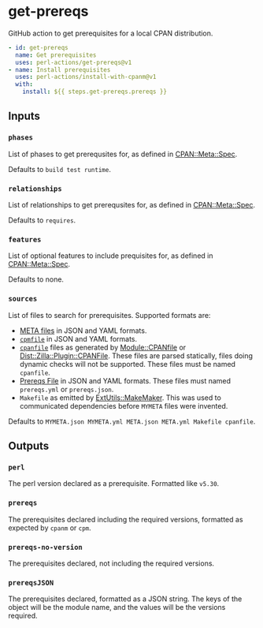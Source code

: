 # get-prereqs

GitHub action to get prerequisites for a local CPAN distribution.

```yaml
- id: get-prereqs
  name: Get prerequisites
  uses: perl-actions/get-prereqs@v1
- name: Install prerequisites
  uses: perl-actions/install-with-cpanm@v1
  with:
    install: ${{ steps.get-prereqs.prereqs }}
```

## Inputs

### `phases`

List of phases to get prerequsites for, as defined in
[CPAN::Meta::Spec](https://metacpan.org/pod/CPAN::Meta::Spec#Phases).

Defaults to `build test runtime`.

### `relationships`

List of relationships to get prerequsites for, as defined in
[CPAN::Meta::Spec](https://metacpan.org/pod/CPAN::Meta::Spec#Relationships).

Defaults to `requires`.

### `features`

List of optional features to include prequisites for, as defined in
[CPAN::Meta::Spec](https://metacpan.org/pod/CPAN::Meta::Spec#optional_features).

Defaults to none.

### `sources`

List of files to search for prerequisites. Supported formats are:

  * [META files](https://metacpan.org/pod/CPAN::Meta::Spec) in JSON and YAML
    formats.
  * [`cpmfile`](https://metacpan.org/pod/Module::cpmfile) in JSON and YAML
    formats.
  * [`cpanfile`](https://metacpan.org/dist/Module-CPANfile/view/lib/cpanfile.pod)
    files as generated by [Module::CPANfile](https://metacpan.org/pod/Module::CPANfile)
    or [Dist::Zilla::Plugin::CPANFile](https://metacpan.org/pod/Dist::Zilla::Plugin::CPANFile).
    These files are parsed statically, files doing dynamic checks will not be
    supported. These files must be named `cpanfile`.
  * [Prereqs File](https://metacpan.org/pod/Dist::Zilla::Plugin::PrereqsFile)
    in JSON and YAML formats. These files must named `prereqs.yml` or
    `prereqs.json`.
  * `Makefile` as emitted by
    [ExtUtils::MakeMaker](https://metacpan.org/pod/ExtUtils::MakeMaker). This
    was used to communicated dependencies before `MYMETA` files were invented.



Defaults to `MYMETA.json MYMETA.yml META.json META.yml Makefile cpanfile`.

## Outputs

### `perl`

The perl version declared as a prerequisite. Formatted like `v5.30`.

### `prereqs`

The prerequisites declared including the required versions, formatted as
expected by `cpanm` or `cpm`.

### `prereqs-no-version`

The prerequisites declared, not including the required versions.

### `prereqsJSON`

The prerequisites declared, formatted as a JSON string. The keys of the object
will be the module name, and the values will be the versions required.
